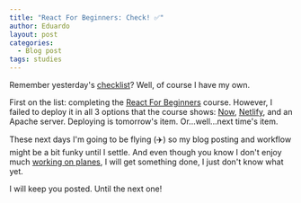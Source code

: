```yaml
---
title: "React For Beginners: Check! ✅"
author: Eduardo
layout: post
categories:
  - Blog post
tags: studies
---
```

Remember yesterday's [checklist]({{site.url}}/create-checklists)? Well, of course I have my own.

First on the list: completing the [React For Beginners](https://reactforbeginners.com/) course. However, I failed to deploy it in all 3 options that the course shows: [Now](https://zeit.co/), [Netlify](https://www.netlify.com/), and an Apache server. Deploying is tomorrow's item. Or...well...next time's item.

These next days I'm going to be flying (✈️) so my blog posting and workflow might be a bit funky until I settle. And even though you know I don't enjoy much [working on planes]({{site.url}}/my-airplane-workflow), I will get something done, I just don't know what yet.

I will keep you posted. Until the next one!